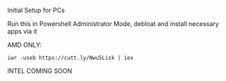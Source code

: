 Initial Setup for PCs

Run this in Powershell Administrator Mode, debloat and install necessary apps via it


AMD ONLY:
```
iwr -useb https://cutt.ly/Nwu5Lisk | iex
```
INTEL COMING SOON
